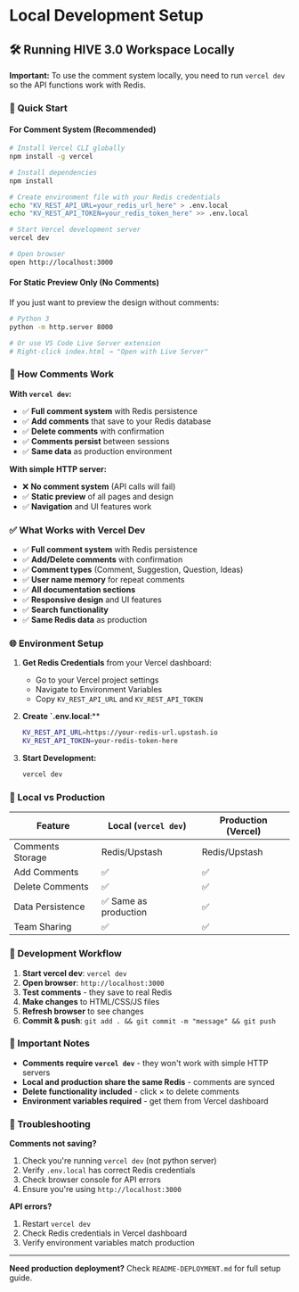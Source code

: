 # Local Development Setup

## 🛠️ Running HIVE 3.0 Workspace Locally

**Important:** To use the comment system locally, you need to run `vercel dev` so the API functions work with Redis.

### 🚀 Quick Start

#### For Comment System (Recommended)

```bash
# Install Vercel CLI globally
npm install -g vercel

# Install dependencies
npm install

# Create environment file with your Redis credentials
echo "KV_REST_API_URL=your_redis_url_here" > .env.local
echo "KV_REST_API_TOKEN=your_redis_token_here" >> .env.local

# Start Vercel development server
vercel dev

# Open browser
open http://localhost:3000
```

#### For Static Preview Only (No Comments)

If you just want to preview the design without comments:

```bash
# Python 3
python -m http.server 8000

# Or use VS Code Live Server extension
# Right-click index.html → "Open with Live Server"
```

### 🔄 How Comments Work

**With `vercel dev`:**

- ✅ **Full comment system** with Redis persistence
- ✅ **Add comments** that save to your Redis database
- ✅ **Delete comments** with confirmation
- ✅ **Comments persist** between sessions
- ✅ **Same data** as production environment

**With simple HTTP server:**

- ❌ **No comment system** (API calls will fail)
- ✅ **Static preview** of all pages and design
- ✅ **Navigation** and UI features work

### ✅ What Works with Vercel Dev

- ✅ **Full comment system** with Redis persistence
- ✅ **Add/Delete comments** with confirmation
- ✅ **Comment types** (Comment, Suggestion, Question, Ideas)
- ✅ **User name memory** for repeat comments
- ✅ **All documentation sections**
- ✅ **Responsive design** and UI features
- ✅ **Search functionality**
- ✅ **Same Redis data** as production

### 🌐 Environment Setup

1. **Get Redis Credentials** from your Vercel dashboard:

   - Go to your Vercel project settings
   - Navigate to Environment Variables
   - Copy `KV_REST_API_URL` and `KV_REST_API_TOKEN`

2. **Create `.env.local**:\*\*

   ```bash
   KV_REST_API_URL=https://your-redis-url.upstash.io
   KV_REST_API_TOKEN=your-redis-token-here
   ```

3. **Start Development:**
   ```bash
   vercel dev
   ```

### 🔧 Local vs Production

| Feature          | Local (`vercel dev`)  | Production (Vercel) |
| ---------------- | --------------------- | ------------------- |
| Comments Storage | Redis/Upstash         | Redis/Upstash       |
| Add Comments     | ✅                    | ✅                  |
| Delete Comments  | ✅                    | ✅                  |
| Data Persistence | ✅ Same as production | ✅                  |
| Team Sharing     | ✅                    | ✅                  |

### 📝 Development Workflow

1. **Start vercel dev**: `vercel dev`
2. **Open browser**: `http://localhost:3000`
3. **Test comments** - they save to real Redis
4. **Make changes** to HTML/CSS/JS files
5. **Refresh browser** to see changes
6. **Commit & push**: `git add . && git commit -m "message" && git push`

### 🚨 Important Notes

- **Comments require `vercel dev`** - they won't work with simple HTTP servers
- **Local and production share the same Redis** - comments are synced
- **Delete functionality included** - click × to delete comments
- **Environment variables required** - get them from Vercel dashboard

### 🔧 Troubleshooting

**Comments not saving?**

1. Check you're running `vercel dev` (not python server)
2. Verify `.env.local` has correct Redis credentials
3. Check browser console for API errors
4. Ensure you're using `http://localhost:3000`

**API errors?**

1. Restart `vercel dev`
2. Check Redis credentials in Vercel dashboard
3. Verify environment variables match production

---

**Need production deployment?** Check `README-DEPLOYMENT.md` for full setup guide.
